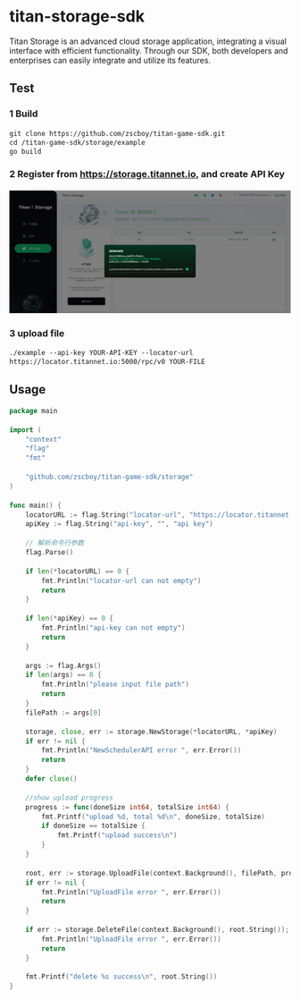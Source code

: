 # titan-storage-sdk
Titan Storage is an advanced cloud storage application, integrating a visual interface with efficient functionality. Through our SDK, both developers and enterprises can easily integrate and utilize its features.

## Test
### 1 Build
    git clone https://github.com/zscboy/titan-game-sdk.git
    cd /titan-game-sdk/storage/example
    go build


### 2 Register from https://storage.titannet.io, and create API Key
![Alt text](doc/c52301810bb6b88e31a73a9d257574b.png)

### 3 upload file
    ./example --api-key YOUR-API-KEY --locator-url https://locator.titannet.io:5000/rpc/v0 YOUR-FILE


## Usage

```go
package main

import (
	"context"
	"flag"
	"fmt"

	"github.com/zscboy/titan-game-sdk/storage"
)

func main() {
	locatorURL := flag.String("locator-url", "https://locator.titannet.io:5000/rpc/v0", "locator url")
	apiKey := flag.String("api-key", "", "api key")

	// 解析命令行参数
	flag.Parse()

	if len(*locatorURL) == 0 {
		fmt.Println("locator-url can not empty")
		return
	}

	if len(*apiKey) == 0 {
		fmt.Println("api-key can not empty")
		return
	}

	args := flag.Args()
	if len(args) == 0 {
		fmt.Println("please input file path")
		return
	}
	filePath := args[0]

	storage, close, err := storage.NewStorage(*locatorURL, *apiKey)
	if err != nil {
		fmt.Println("NewSchedulerAPI error ", err.Error())
		return
	}
	defer close()

	//show upload progress
	progress := func(doneSize int64, totalSize int64) {
		fmt.Printf("upload %d, total %d\n", doneSize, totalSize)
		if doneSize == totalSize {
			fmt.Printf("upload success\n")
		}
	}

	root, err := storage.UploadFile(context.Background(), filePath, progress)
	if err != nil {
		fmt.Println("UploadFile error ", err.Error())
		return
	}

	if err := storage.DeleteFile(context.Background(), root.String()); err != nil {
		fmt.Println("UploadFile error ", err.Error())
		return
	}

	fmt.Printf("delete %s success\n", root.String())
}
```